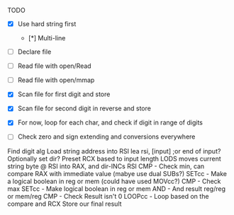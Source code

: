 TODO
- [X] Use hard string first
  - [*] Multi-line
- [ ] Declare file
- [ ]  Read file with open/Read
- [ ]  Read file with open/mmap
- [X] Scan file for first digit and store
- [X] Scan file for second digit in reverse and store

- [X] For now, loop for each char, and check if digit in range of digits
- [ ] Check zero and sign extending and conversions everywhere




















Find digit alg
 Load string address into RSI
     lea rsi, [input] ;or end of input?
 Optionally set dir?
 Preset RCX based to input length
 LODS moves current string byte @ RSI into RAX, and dir-INCs RSI
 CMP - Check min, can compare RAX with immediate value (mabye use dual SUBs?)
 SETcc - Make a logical boolean in reg or mem (could have used MOVcc?)
 CMP - Check max
 SETcc - Make logical boolean in reg or mem
 AND - And result reg/reg or mem/reg
 CMP - Check Result isn't 0
 LOOPcc - Loop based on the compare and RCX
 Store our final result
